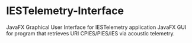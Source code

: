 # IESTelemetry-Interface
JavaFX Graphical User Interface for IESTelemetry application
JavaFX GUI for program that retrieves URI CPIES/PIES/IES via acoustic telemetry.
